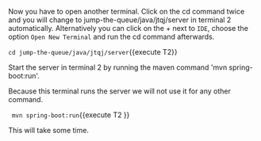 
 Now you have to open another terminal. Click on the cd command twice and you will change to jump-the-queue/java/jtqj/server in terminal 2 automatically.
 Alternatively you can click on the + next to `IDE`, choose the option `Open New Terminal` and run the cd command afterwards. 


`cd jump-the-queue/java/jtqj/server`{{execute T2}}

Start the server in terminal 2 by running the maven command 'mvn spring-boot:run'.

Because this terminal runs the server we will not use it for any other command.
 

` mvn spring-boot:run`{{execute T2 }}

This will take some time.

